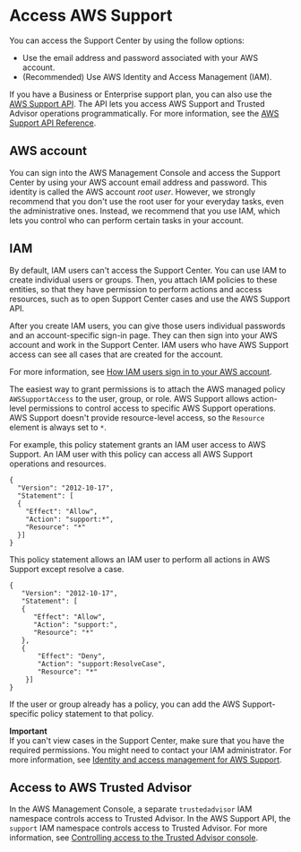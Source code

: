 # Access AWS Support<a name="accessing-support"></a>

You can access the Support Center by using the follow options:
+ Use the email address and password associated with your AWS account\.
+ \(Recommended\) Use AWS Identity and Access Management \(IAM\)\. 

If you have a Business or Enterprise support plan, you can also use the [AWS Support API](Welcome.md)\. The API lets you access AWS Support and Trusted Advisor operations programmatically\. For more information, see the [AWS Support API Reference](https://docs.aws.amazon.com/awssupport/latest/APIReference/Welcome.html)\.

## AWS account<a name="root-account"></a>

 You can sign into the AWS Management Console and access the Support Center by using your AWS account email address and password\. This identity is called the AWS account *root user*\. However, we strongly recommend that you don't use the root user for your everyday tasks, even the administrative ones\. Instead, we recommend that you use IAM, which lets you control who can perform certain tasks in your account\. 

## IAM<a name="iam"></a>

By default, IAM users can't access the Support Center\. You can use IAM to create individual users or groups\. Then, you attach IAM policies to these entities, so that they have permission to perform actions and access resources, such as to open Support Center cases and use the AWS Support API\.

After you create IAM users, you can give those users individual passwords and an account\-specific sign\-in page\. They can then sign into your AWS account and work in the Support Center\. IAM users who have AWS Support access can see all cases that are created for the account\.

For more information, see [How IAM users sign in to your AWS account](https://docs.aws.amazon.com/IAM/latest/UserGuide/WhatUsersNeedToKnow.html)\.

The easiest way to grant permissions is to attach the AWS managed policy `AWSSupportAccess` to the user, group, or role\. AWS Support allows action\-level permissions to control access to specific AWS Support operations\. AWS Support doesn't provide resource\-level access, so the `Resource` element is always set to `*`\. 

For example, this policy statement grants an IAM user access to AWS Support\. An IAM user with this policy can access all AWS Support operations and resources\.

```
{
  "Version": "2012-10-17",
  "Statement": [
  {
    "Effect": "Allow",
    "Action": "support:*",
    "Resource": "*"
  }]
}
```

This policy statement allows an IAM user to perform all actions in AWS Support except resolve a case\.

```
{
   "Version": "2012-10-17",
   "Statement": [
   {
      "Effect": "Allow",
      "Action": "support:",
      "Resource": "*"
   },
   {
       "Effect": "Deny",
       "Action": "support:ResolveCase",
       "Resource": "*"
    }]
}
```

If the user or group already has a policy, you can add the AWS Support\-specific policy statement to that policy\. 

**Important**  
If you can't view cases in the Support Center, make sure that you have the required permissions\. You might need to contact your IAM administrator\. For more information, see [Identity and access management for AWS Support](security-iam.md)\.

## Access to AWS Trusted Advisor<a name="access-to-trusted-advisor"></a>

In the AWS Management Console, a separate `trustedadvisor` IAM namespace controls access to Trusted Advisor\. In the AWS Support API, the `support` IAM namespace controls access to Trusted Advisor\. For more information, see [Controlling access to the Trusted Advisor console](http://aws.amazon.com/premiumsupport/ta-iam/)\.